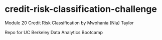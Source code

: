 # credit-risk-classification-challenge
Module 20 Credit Risk Classification by Mwohania (Nia) Taylor

Repo for UC Berkeley Data Analytics Bootcamp

